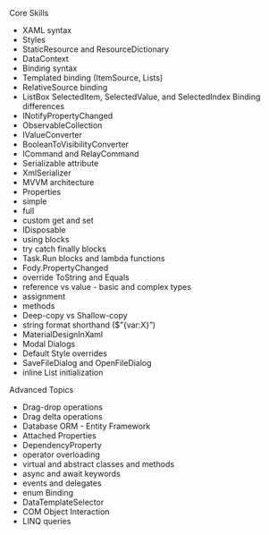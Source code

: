 Core Skills

- XAML syntax
 - Styles
 - StaticResource and ResourceDictionary
 - DataContext
- Binding syntax
 - Templated binding (ItemSource, Lists)
 - RelativeSource binding 
 - ListBox SelectedItem, SelectedValue, and SelectedIndex Binding differences
- INotifyPropertyChanged
- ObservableCollection
- IValueConverter
 - BooleanToVisibilityConverter
- ICommand and RelayCommand
- Serializable attribute
- XmlSerializer
- MVVM architecture
- Properties
 - simple
 - full
 - custom get and set
- IDisposable
- using blocks
- try catch finally blocks
- Task.Run blocks and lambda functions
- Fody.PropertyChanged
- override ToString and Equals
- reference vs value - basic and complex types
 - assignment
 - methods
 - Deep-copy vs Shallow-copy
- string format shorthand ($”{var:X}”)
- MaterialDesignInXaml
 - Modal Dialogs
 - Default Style overrides
- SaveFileDialog and OpenFileDialog
- inline List initialization

Advanced Topics

- Drag-drop operations
- Drag delta operations
- Database ORM - Entity Framework
- Attached Properties
- DependencyProperty
- operator overloading
- virtual and abstract classes and methods
- async and await keywords
- events and delegates
- enum Binding
- DataTemplateSelector
- COM Object Interaction
- LINQ queries
